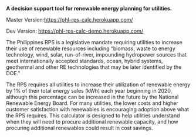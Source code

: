 **A decision support tool for renewable energy planning for utilities.**

Master Version:https://phl-rps-calc.herokuapp.com/

Dev Version: https://phl-rps-calc-demo.herokuapp.com/

The Philippines RPS is a legislative mandate requiring utilities to increase their use of renewable resources including “biomass, waste to energy technology, wind, solar, run-of-river, impounding hydropower sources that meet internationally accepted standards, ocean, hybrid systems, geothermal and other RE technologies that may be later identified by the DOE."

The RPS requires all utilities to increase their utilization of renewable energy by 1% of their total energy sales (kWh) each year beginning in 2020, although this percentage can be increased in the future by the National Renewable Energy Board. For many utilities, the lower costs and higher customer satisfaction with renewables is encouraging adoption above what the RPS requires. This calculator is designed to help utilities understand when they will need to procure additional renewable capacity, and how procuring additional renewables could result in cost savings.
